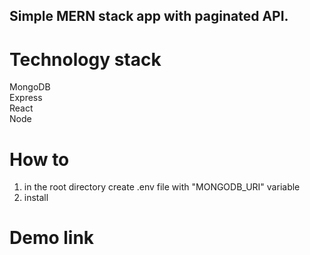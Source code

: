 ## Simple MERN stack app with paginated API.

# Technology stack
MongoDB <br>
Express <br>
React <br>
Node

# How to
1. in the root directory create .env file with "MONGODB_URI" variable
2. install 


# Demo link

